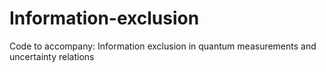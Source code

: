 # Information-exclusion
Code to accompany: Information exclusion in quantum measurements and uncertainty relations
